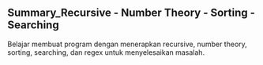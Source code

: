 ## Summary_Recursive - Number Theory - Sorting - Searching

Belajar membuat program dengan menerapkan recursive, number theory, sorting, searching, dan regex untuk menyelesaikan masalah.